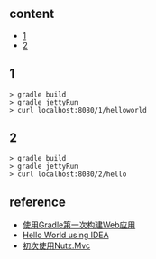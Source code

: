 ## content

- [1](https://github.com/gaoxinge/something/tree/master/learn%20java%20third-party%20library/nutz_/1)
- [2](https://github.com/gaoxinge/something/tree/master/learn%20java%20third-party%20library/nutz_/2)

## 1

```
> gradle build
> gradle jettyRun
> curl localhost:8080/1/helloworld
```

## 2

```
> gradle build
> gradle jettyRun
> curl localhost:8080/2/hello
```

## reference

- [使用Gradle第一次构建Web应用](https://segmentfault.com/a/1190000008673286)
- [Hello World using IDEA](http://www.nutzam.com/core/mvc/hello-idea.html)
- [初次使用Nutz.Mvc](https://blog.csdn.net/sinat_27629035/article/details/53522540)